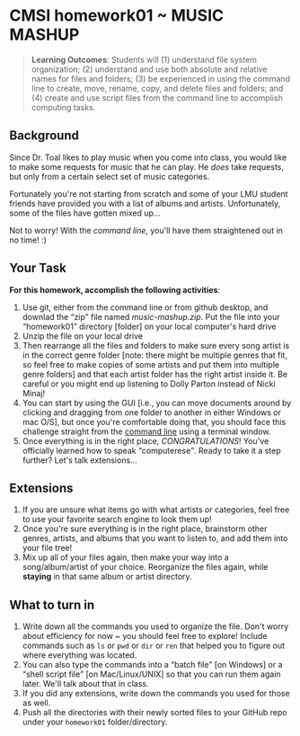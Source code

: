 # CMSI homework01 ~ MUSIC MASHUP

<blockquote>

<strong>Learning Outcomes</strong>: Students will (1) understand file system organization; (2) understand and use both absolute and relative names for files and folders; (3) be experienced in using the command line to create, move, rename, copy, and delete files and folders; and (4) create and use script files from the command line to accomplish computing tasks.

</blockquote>

## Background

Since Dr. Toal likes to play music when you come into class, you would like to make some requests for music that he can play.  He *does* take requests, but only from a certain select set of music categories.

Fortunately you're not starting from scratch and some of your LMU student friends have provided you with a list of albums and artists. Unfortunately, some of the files have gotten mixed up...

Not to worry! With the *command line*, you'll have them straightened out in no time! :)

## Your Task

<strong>For this homework, accomplish the following activities</strong>: 
1. Use git, either from the command line or from github desktop, and downlad the <q>zip</q> file named <em>music-mashup.zip</em>.  Put the file into your <q>homework01</q> directory [folder] on your local computer's hard drive
1. Unzip the file on your local drive
1. Then rearrange all the files and folders to make sure every song artist is in the correct genre folder [note: there might be multiple genres that fit, so feel free to make copies of some artists and put them into multiple genre folders] and that each artist folder has the right artist inside it.  Be careful or you might end up listening to Dolly Parton instead of Nicki Minaj!
1. You can start by using the GUI [i.e., you can move documents around by clicking and dragging from one folder to another in either Windows or mac O/S], but once you're comfortable doing that, you should face this challenge straight from the [command line](http://bjohnson.lmu.build/cmsi186web/commands.html) using a terminal window.
1. Once everything is in the right place, <em>CONGRATULATIONS</em>!  You've officially learned how to speak <q>computerese</q>. Ready to take it a step further?  Let's talk extensions...

## Extensions

1. If you are unsure what items go with what artists or categories, feel free to use your favorite search engine to look them up!
1. Once you're sure everything is in the right place, brainstorm other genres, artists, and albums that you want to listen to, and add them into your file tree!
1. Mix up all of your files again, then make your way into a song/album/artist of your choice.  Reorganize the files again, while **staying** in that same album or artist directory.

## What to turn in

1. Write down all the commands you used to organize the file.  Don't worry about efficiency for now ~ you should feel free to explore!  Include commands such as ```ls``` or ```pwd``` or ```dir``` or ```ren``` that helped you to figure out where everything was located.
1. You can also type the commands into a <q>batch file</q> [on Windows] or a <q>shell script file</q> [on Mac/Linux/UNIX] so that you can run them again later.  We'll talk about that in class.
1. If you did any extensions, write down the commands you used for those as well.
1. Push all the directories with their newly sorted files to your GitHub repo under your ```homework01``` folder/directory.
